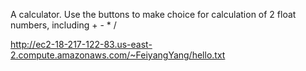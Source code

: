 A calculator.
Use the buttons to make choice for calculation of 2 float numbers,
including + - * /


http://ec2-18-217-122-83.us-east-2.compute.amazonaws.com/~FeiyangYang/hello.txt
